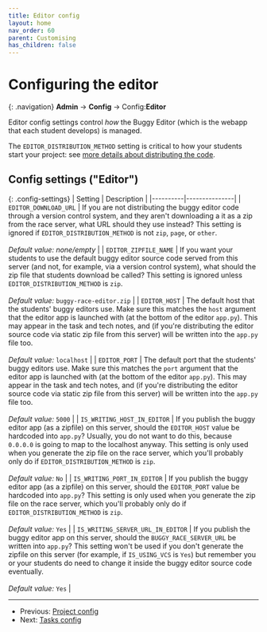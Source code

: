 ```yaml
---
title: Editor config
layout: home
nav_order: 60
parent: Customising
has_children: false
---
```



# Configuring the editor

{: .navigation}
**Admin** → **Config** → Config:**Editor**

Editor config settings control _how_ the Buggy Editor (which is the webapp that
each student develops) is managed.

The `EDITOR_DISTRIBUTION_METHOD` setting is critical to how your students start
your project: see [more details about distributing the code](buggy-editor/distributing-the-code).




















## Config settings ("Editor")

{: .config-settings}
| Setting  | Description   |
|----------|---------------|
| `EDITOR_DOWNLOAD_URL` | If you are not distributing the buggy editor code through a version control system, and they aren&#39;t downloading a it as a zip from the race server, what URL should they use instead? This setting is ignored if `EDITOR_DISTRIBUTION_METHOD` is not `zip`, `page`, or `other`.   <br/><br/> _Default value:_ _none/empty_ |
| `EDITOR_ZIPFILE_NAME` | If you want your students to use the default buggy editor source code served from this server (and not, for example, via a version control system), what should the zip file that students download be called? This setting is ignored unless `EDITOR_DISTRIBUTION_METHOD` is `zip`.   <br/><br/> _Default value:_ `buggy-race-editor.zip` |
| `EDITOR_HOST` | The default host that the students&#39; buggy editors use. Make sure this matches the `host` argument that the editor app is launched with (at the bottom of the editor `app.py`). This may appear in the task and tech notes, and (if you&#39;re distributing the editor source code via static zip file from this server) will be written into the `app.py` file too.  <br/><br/> _Default value:_ `localhost` |
| `EDITOR_PORT` | The default port that the students&#39; buggy editors use. Make sure this matches the `port` argument that the editor app is launched with (at the bottom of the editor `app.py`). This may appear in the task and tech notes, and (if you&#39;re distributing the editor source code via static zip file from this server) will be written into the `app.py` file too.  <br/><br/> _Default value:_ `5000` |
| `IS_WRITING_HOST_IN_EDITOR` | If you publish the buggy editor app (as a zipfile) on this server, should the `EDITOR_HOST` value be hardcoded into `app.py`? Usually, you do not want to do this, because `0.0.0.0` is going to map to the localhost anyway. This setting is only used when you generate the zip file on the race server, which you&#39;ll probably only do if `EDITOR_DISTRIBUTION_METHOD` is `zip`.  <br/><br/> _Default value:_ `No` |
| `IS_WRITING_PORT_IN_EDITOR` | If you publish the buggy editor app (as a zipfile) on this server, should the `EDITOR_PORT` value be hardcoded into `app.py`? This setting is only used when you generate the zip file on the race server, which you&#39;ll probably only do if `EDITOR_DISTRIBUTION_METHOD` is `zip`.  <br/><br/> _Default value:_ `Yes` |
| `IS_WRITING_SERVER_URL_IN_EDITOR` | If you publish the buggy editor app on this server, should the `BUGGY_RACE_SERVER_URL` be written into `app.py`? This setting won&#39;t be used if you don&#39;t generate the zipfile on this server (for example, if `IS_USING_VCS` is `Yes`) but remember you or your students do need to change it inside the buggy editor source code eventually.  <br/><br/> _Default value:_ `Yes` |

  
---

* Previous: [Project config](project)
* Next: [Tasks config](tasks)
